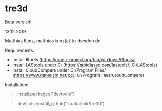 # tre3d

Beta version!

13.12.2019

Matthias Kunz, matthias.kunz[at]tu-dresden.de

Requirements:
+ Install Rtools (https://cran.r-project.org/bin/windows/Rtools/)
+ Install LAStools under C: (https://rapidlasso.com/lastools/; C:/LAStools)
+ Install CloudCompare under C:/Program Files/ (https://www.danielgm.net/cc/; C:/Program Files/CloudCompare)

Installation:

> install.packages("devtools")

> devtools::install_github("spatial-mk/tre3d")

